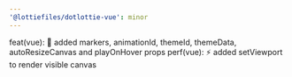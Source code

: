 ```yaml
---
'@lottiefiles/dotlottie-vue': minor
---
```


feat(vue): 🎸 added markers, animationId, themeId, themeData, autoResizeCanvas and playOnHover props
perf(vue): ⚡️ added setViewport to render visible canvas

